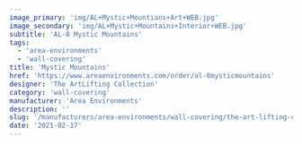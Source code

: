 ```yaml
---
image_primary: 'img/AL+Mystic+Mountians+Art+WEB.jpg'
image_secondary: 'img/AL+Mystic+Mountains+Interior+WEB.jpg'
subtitle: 'AL-8 Mystic Mountains'
tags:
  - 'area-environments'
  - 'wall-covering'
title: 'Mystic Mountains'
href: 'https://www.areaenvironments.com/order/al-8mysticmountains'
designer: 'The ArtLifting Collection'
category: 'wall-covering'
manufacturer: 'Area Environments'
description: ''
slug: '/manufacturers/area-environments/wall-covering/the-art-lifting-collection-mystic-mountains'
date: '2021-02-17'
---
```

